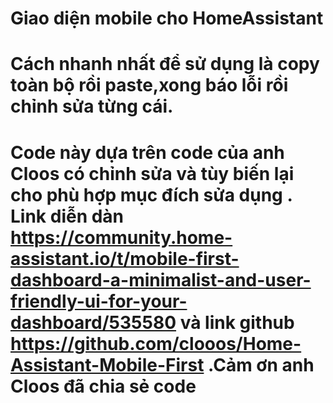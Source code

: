 # Giao diện mobile cho HomeAssistant
# Cách nhanh nhất để sử dụng là copy toàn bộ rồi paste,xong báo lỗi rồi chỉnh sửa từng cái.
# Code này dựa trên code của anh Cloos có chỉnh sửa và tùy biến lại cho phù hợp mục đích sửa dụng . Link diễn dàn https://community.home-assistant.io/t/mobile-first-dashboard-a-minimalist-and-user-friendly-ui-for-your-dashboard/535580 và link github https://github.com/clooos/Home-Assistant-Mobile-First .Cảm ơn anh Cloos đã chia sẻ code
